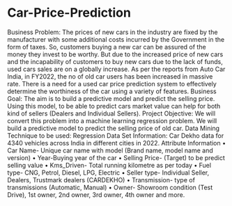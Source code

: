 # Car-Price-Prediction
Business Problem:
The prices of new cars in the industry are fixed by the manufacturer with some additional costs incurred by the Government in the form of taxes. So, customers buying a new car can be assured of the money they invest to be worthy. But due to the increased price of new cars and the incapability of customers to buy new cars due to the lack of funds, used cars sales are on a globally increase. As per the reports from Auto Car India, in FY2022, the no of old car users has been increased in massive rate.
There is a need for a used car price prediction system to effectively determine the worthiness of the car using a variety of features.
Business Goal:
The aim is to build a predictive model and predict the selling price. Using this model, to be able to predict cars market value can help for both kind of sellers (Dealers and Individual Sellers).
Project Objective:
We will convert this problem into a machine learning regression problem. We will build a predictive model to predict the selling price of old car.
Data Mining Technique to be used: Regression
Data Set Information:
Car Dekho data for 4340 vehicles across India in different cities in 2022.
Attribute Information
•	Car Name- Unique car name with model (Brand name, model name and version)
•	Year-Buying year of the car
•	Selling Price- (Target) to be predict selling value
•	Kms_Driven- Total running kilometre as per today
•	Fuel type- CNG, Petrol, Diesel, LPG, Electric
•	Seller type- Individual Seller, Dealers, Trustmark dealers (CARDEKHO)
•	Transmission- type of transmissions (Automatic, Manual)
•	Owner- Showroom condition (Test Drive), 1st owner, 2nd owner, 3rd owner, 4th owner and more.
